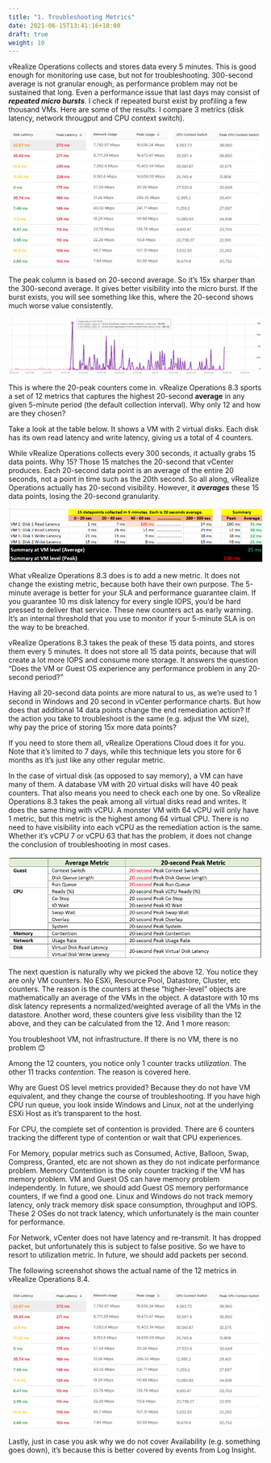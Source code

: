 ```yaml
---
title: "1. Troubleshooting Metrics"
date: 2021-06-15T13:41:16+10:00
draft: true
weight: 10
---
```


vRealize Operations collects and stores data every 5 minutes. This is good enough for monitoring use case, but not for troubleshooting. 300-second average is not granular enough, as performance problem may not be sustained that long. Even a performance issue that last days may consist of ***repeated micro bursts***. I check if repeated burst exist by profiling a few thousand VMs. Here are some of the results. I compare 3 metrics (disk latency, network througput and CPU context switch).

![](2.6.1-fig-1.png)

The peak column is based on 20-second average. So it’s 15x sharper than the 300-second average. It gives better visibility into the micro burst. If the burst exists, you will see something like this, where the 20-second shows much worse value consistently.

![](2.6.1-fig-2.png)

This is where the 20-peak counters come in. vRealize Operations 8.3 sports a set of 12 metrics that captures the highest 20-second **average** in any given 5-minute period (the default collection interval). Why only 12 and how are they chosen?

Take a look at the table below. It shows a VM with 2 virtual disks. Each disk has its own read latency and write latency, giving us a total of 4 counters. 

While vRealize Operations collects every 300 seconds, it actually grabs 15 data points. Why 15? Those 15 matches the 20-second that vCenter produces. Each 20-second data point is an average of the entire 20 seconds, not a point in time such as the 20th second. So all along, vRealize Operations actually has 20-second visibility. However, it ***averages*** these 15 data points, losing the 20-second granularity.

![](2.6.1-fig-3.png)

What vRealize Operations 8.3 does is to add a new metric. It does not change the existing metric, because both have their own purpose. The 5-minute average is better for your SLA and performance guarantee claim. If you guarantee 10 ms disk latency for every single IOPS, you’d be hard pressed to deliver that service. These new counters act as early warning. It’s an internal threshold that you use to monitor if your 5-minute SLA is on the way to be breached.

vRealize Operations 8.3 takes the peak of these 15 data points, and stores them every 5 minutes. It does not store all 15 data points, because that will create a lot more IOPS and consume more storage. It answers the question “Does the VM or Guest OS experience any performance problem in any 20-second period?”

Having all 20-second data points are more natural to us, as we’re used to 1 second in Windows and 20 second in vCenter performance charts. But how does that additional 14 data points change the end remediation action? If the action you take to troubleshoot is the same (e.g. adjust the VM size), why pay the price of storing 15x more data points?

If you need to store them all, vRealize Operations Cloud does it for you. Note that it’s limited to 7 days, while this technique lets you store for 6 months as it’s just like any other regular metric.

In the case of virtual disk (as opposed to say memory), a VM can have many of them. A database VM with 20 virtual disks will have 40 peak counters. That also means you need to check each one by one. So vRealize Operations 8.3 takes the peak among all virtual disks read and writes. It does the same thing with vCPU. A monster VM with 64 vCPU will only have 1 metric, but this metric is the highest among 64 virtual CPU. There is no need to have visibility into each vCPU as the remediation action is the same. Whether it’s vCPU 7 or vCPU 63 that has the problem, it does not change the conclusion of troubleshooting in most cases.

![](2.6.1-fig-4.png)

The next question is naturally why we picked the above 12. You notice they are only VM counters. No ESXi, Resource Pool, Datastore, Cluster, etc counters. The reason is the counters at these “higher-level” objects are mathematically an average of the VMs in the object. A datastore with 10 ms disk latency represents a normalized/weighted average of all the VMs in the datastore. Another word, these counters give less visibility than the 12 above, and they can be calculated from the 12. And 1 more reason: 

You troubleshoot VM, not infrastructure. If there is no VM, there is no problem 😊

Among the 12 counters, you notice only 1 counter tracks *utilization*. The other 11 tracks *contention*. The reason is covered here. 

Why are Guest OS level metrics provided? Because they do not have VM equivalent, and they change the course of troubleshooting. If you have high CPU run queue, you look inside Windows and Linux, not at the underlying ESXi Host as it’s transparent to the host.

For CPU, the complete set of contention is provided. There are 6 counters tracking the different type of contention or wait that CPU experiences.

For Memory, popular metrics such as Consumed, Active, Balloon, Swap, Compress, Granted, etc are not shown as they do not indicate performance problem. Memory Contention is the only counter tracking if the VM has memory problem. VM and Guest OS can have memory problem independently. In future, we should add Guest OS memory performance counters, if we find a good one. Linux and Windows do not track memory latency, only track memory disk space consumption, throughput and IOPS. These 2 OSes do not track latency, which unfortunately is the main counter for performance. 

For Network, vCenter does not have latency and re-transmit. It has dropped packet, but unfortunately this is subject to false positive. So we have to resort to utilization metric. In future, we should add packets per second.

The following screenshot shows the actual name of the 12 metrics in vRealize Operations 8.4.

![](2.6.1-fig-1.png)

Lastly, just in case you ask why we do not cover Availability (e.g. something goes down), it’s because this is better covered by events from Log Insight.